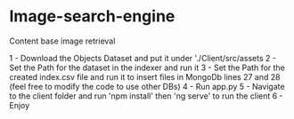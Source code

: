 # Image-search-engine
Content base image retrieval 

1 - Download the Objects Dataset and put it under './Client/src/assets
2 - Set the Path for the dataset in the indexer and run it
3 - Set the Path for the created index.csv file and run it to insert files in MongoDb lines 27 and 28 (feel free to modify the code to use other DBs)
4 - Run app.py
5 - Navigate to the client folder and run 'npm install' then 'ng serve' to run the client
6 - Enjoy